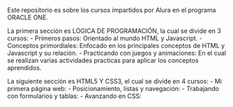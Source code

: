 Este repositorio es sobre los cursos impartidos por Alura en el programa ORACLE ONE. 

La primera sección es LÓGICA DE PROGRAMACIÓN, la cual se divide en 3 cursos: 
    - Primeros pasos: Orientado al mundo HTML y Javascript.
    - Conceptos primordiales: Enfocado en los principales conceptos de HTML y Javascript y su relación.
    - Practicando con juegos y animaciones: En el cual se realizan varias actividades practicas para aplicar los conceptos aprendidos.

La siguiente sección es HTML5 Y CSS3, el cual se divide en 4 cursos:
    - Mi primera página web: 
    - Posicionamiento, listas y navegación:
    - Trabajando con formularios y tablas:
    - Avanzando en CSS: 